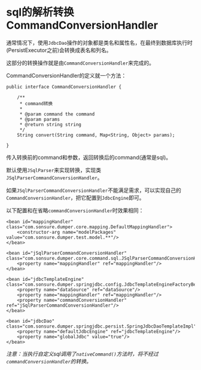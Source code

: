 # sql的解析转换 CommandConversionHandler

通常情况下，使用`JdbcDao`操作的对象都是类名和属性名，在最终到数据库执行时(PersistExecutor之前)会转换成表名和列名。

这部分的转换操作就是由`CommandConversionHandler`来完成的。

CommandConversionHandler的定义就一个方法：

    public interface CommandConversionHandler {
    
        /**
         * command转换
         *
         * @param command the command
         * @param params  
         * @return string string
         */
        String convert(String command, Map<String, Object> params);
    
    }
    
传入转换前的command和参数，返回转换后的command(通常是sql)。

默认使用`JSqlParser`来实现转换，实现类`JSqlParserCommandConversionHandler`。

如果`JSqlParserCommandConversionHandler`不能满足需求，可以实现自己的`CommandConversionHandler`，把它配置到`JdbcEngine`即可。

以下配置和在省略`commandConversionHandler`时效果相同：

    <bean id="mappingHandler" class="com.sonsure.dumper.core.mapping.DefaultMappingHandler">
        <constructor-arg name="modelPackages" value="com.sonsure.dumper.test.model.**"/>
    </bean>

    <bean id="jSqlParserCommandConversionHandler" class="com.sonsure.dumper.core.command.sql.JSqlParserCommandConversionHandler">
        <property name="mappingHandler" ref="mappingHandler"/>
    </bean>

    <bean id="jdbcTemplateEngine" class="com.sonsure.dumper.springjdbc.config.JdbcTemplateEngineFactoryBean">
        <property name="dataSource" ref="dataSource"/>
        <property name="mappingHandler" ref="mappingHandler"/>
        <property name="commandConversionHandler" ref="jSqlParserCommandConversionHandler"/>
    </bean>

    <bean id="jdbcDao" class="com.sonsure.dumper.springjdbc.persist.SpringJdbcDaoTemplateImpl">
        <property name="defaultJdbcEngine" ref="jdbcTemplateEngine"/>
        <property name="globalJdbc" value="true"/>
    </bean>

*注意：当执行自定义sql调用了`nativeCommand()`方法时，将不经过`commandConversionHandler`的转换。*
